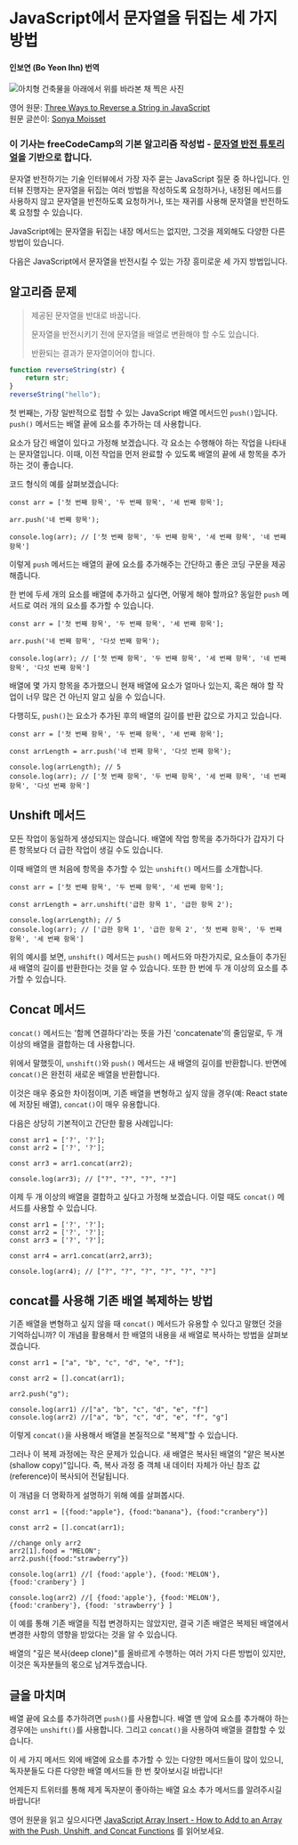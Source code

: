 # JavaScript에서 문자열을 뒤집는 세 가지 방법
#### 인보연 (Bo Yeon Ihn) 번역

![아치형 건축물을 아래에서 위를 바라본 채 찍은 사진](https://cdn-media-1.freecodecamp.org/images/1*aFrHLdCeSRv4z-hsfCA6hw.jpeg)

영어 원문: [Three Ways to Reverse a String in JavaScript](https://www.freecodecamp.org/news/how-to-reverse-a-string-in-javascript-in-3-different-ways-75e4763c68cb/)   
원문 글쓴이: [Sonya Moisset](https://www.freecodecamp.org/news/author/sonya/)


### 이 기사는 freeCodeCamp의 기본 알고리즘 작성법 - [문자열 반전 튜토리얼](https://www.freecodecamp.org/learn/javascript-algorithms-and-data-structures/basic-algorithm-scripting/reverse-a-string)을 기반으로 합니다. 

문자열 반전하기는 기술 인터뷰에서 가장 자주 묻는 JavaScript 질문 중 하나입니다. 인터뷰 진행자는 문자열을 뒤집는 여러 방법을 작성하도록 요청하거나, 내정된 메서드를 사용하지 않고 문자열을 반전하도록 요청하거나, 또는 재귀를 사용해 문자열을 반전하도록 요청할 수 있습니다.    

JavaScript에는 문자열을 뒤집는 내장 메서드는 없지만, 그것을 제외해도 다양한 다른 방법이 있습니다.   

다음은 JavaScript에서 문자열을 반전시킬 수 있는 가장 흥미로운 세 가지 방법입니다.

## 알고리즘 문제
<blockquote>
    <p>제공된 문자열을 반대로 바꿉니다.</p>
    <p>문자열을 반전시키기 전에 문자열을 배열로 변환해야 할 수도 있습니다.</p>
    <p>반환되는 결과가 문자열이어야 합니다.</p>
</blockquote>

```javascript
function reverseString(str) {
    return str;
}
reverseString("hello");
```


첫 번째는, 가장 일반적으로 접할 수 있는 JavaScript 배열 메서드인 `push()`입니다. `push()` 메서드는 배열 끝에 요소를 추가하는 데 사용합니다. 

요소가 담긴 배열이 있다고 가정해 보겠습니다. 각 요소는 수행해야 하는 작업을 나타내는 문자열입니다. 이때, 이전 작업을 먼저 완료할 수 있도록 배열의 끝에 새 항목을 추가하는 것이 좋습니다.

코드 형식의 예를 살펴보겠습니다:


```
const arr = ['첫 번째 항목', '두 번째 항목', '세 번째 항목'];

arr.push('네 번째 항목');

console.log(arr); // ['첫 번째 항목', '두 번째 항목', '세 번째 항목', '네 번째 항목']

```

이렇게 `push` 메서드는 배열의 끝에 요소를 추가해주는 간단하고 좋은 코딩 구문을 제공해줍니다. 

한 번에 두세 개의 요소를 배열에 추가하고 싶다면, 어떻게 해야 할까요? 동일한 `push` 메서드로 여러 개의 요소를 추가할 수 있습니다.

```
const arr = ['첫 번째 항목', '두 번째 항목', '세 번째 항목'];

arr.push('네 번째 항목', '다섯 번째 항목');

console.log(arr); // ['첫 번째 항목', '두 번째 항목', '세 번째 항목', '네 번째 항목', '다섯 번째 항목']

```

배열에 몇 가지 항목을 추가했으니 현재 배열에 요소가 얼마나 있는지, 혹은 해야 할 작업이 너무 많은 건 아닌지 알고 싶을 수 있습니다. 

다행히도, `push()`는 요소가 추가된 후의 배열의 길이를 반환 값으로 가지고 있습니다.


```
const arr = ['첫 번째 항목', '두 번째 항목', '세 번째 항목'];

const arrLength = arr.push('네 번째 항목', '다섯 번째 항목');

console.log(arrLength); // 5
console.log(arr); // ['첫 번째 항목', '두 번째 항목', '세 번째 항목', '네 번째 항목', '다섯 번째 항목']
```

## Unshift 메서드

모든 작업이 동일하게 생성되지는 않습니다. 배열에 작업 항목을 추가하다가 갑자기 다른 항목보다 더 급한 작업이 생길 수도 있습니다.

이때 배열의 맨 처음에 항목을 추가할 수 있는 `unshift()` 메서드를 소개합니다.


```
const arr = ['첫 번째 항목', '두 번째 항목', '세 번째 항목'];

const arrLength = arr.unshift('급한 항목 1', '급한 항목 2');

console.log(arrLength); // 5 
console.log(arr); // ['급한 항목 1', '급한 항목 2', '첫 번째 항목', '두 번째 항목', '세 번째 항목']

```


위의 예시를 보면, `unshift()` 메서드는 `push()` 메서드와 마찬가지로, 요소들이 추가된 새 배열의 길이를 반환한다는 것을 알 수 있습니다. 또한 한 번에 두 개 이상의 요소를 추가할 수 있습니다. 


## Concat 메서드
`concat()` 메서드는 '함께 연결하다'라는 뜻을 가진 'concatenate'의 줄임말로, 두 개 이상의 배열을 결합하는 데 사용합니다.

위에서 말했듯이, `unshift()`와 `push()` 메서드는 새 배열의 길이를 반환합니다. 반면에 `concat()`은 완전히 새로운 배열을 반환합니다. 

이것은 매우 중요한 차이점이며, 기존 배열을 변형하고 싶지 않을 경우(예: React state에 저장된 배열), `concat()`이 매우 유용합니다.

다음은 상당히 기본적이고 간단한 활용 사례입니다:

```
const arr1 = ['?', '?'];
const arr2 = ['?', '?'];

const arr3 = arr1.concat(arr2);

console.log(arr3); // ["?", "?", "?", "?"] 

```


이제 두 개 이상의 배열을 결합하고 싶다고 가정해 보겠습니다. 이럴 때도 `concat()` 메서드를 사용할 수 있습니다.

```
const arr1 = ['?', '?'];
const arr2 = ['?', '?'];
const arr3 = ['?', '?'];

const arr4 = arr1.concat(arr2,arr3);

console.log(arr4); // ["?", "?", "?", "?", "?", "?"]
```

## concat를 사용해 기존 배열 복제하는 방법 

기존 배열을 변형하고 싶지 않을 때 `concat()` 메서드가 유용할 수 있다고 말했던 것을 기억하십니까? 이 개념을 활용해서 한 배열의 내용을 새 배열로 복사하는 방법을 살펴보겠습니다.




```
const arr1 = ["a", "b", "c", "d", "e", "f"];

const arr2 = [].concat(arr1);

arr2.push("g");

console.log(arr1) //["a", "b", "c", "d", "e", "f"]
console.log(arr2) //["a", "b", "c", "d", "e", "f", "g"]
```


이렇게 `concat()`을 사용해서 배열을 본질적으로 "복제"할 수 있습니다. 

그러나 이 복제 과정에는 작은 문제가 있습니다. 새 배열은 복사된 배열의 "얕은 복사본(shallow copy)"입니다. 즉, 복사 과정 중 객체 내 데이터 자체가 아닌 참조 값(reference)이 복사되어 전달됩니다. 

이 개념을 더 명확하게 설명하기 위해 예를 살펴봅시다.


```
const arr1 = [{food:"apple"}, {food:"banana"}, {food:"cranbery"}]

const arr2 = [].concat(arr1);

//change only arr2
arr2[1].food = "MELON";
arr2.push({food:"strawberry"})

console.log(arr1) //[ {food:'apple'}, {food:'MELON'}, {food:'cranbery'} ]

console.log(arr2) //[ {food:'apple'}, {food:'MELON'}, {food:'cranbery'}, {food: 'strawberry'} ]
```

이 예를 통해 기존 배열을 직접 변경하지는 않았지만, 결국 기존 배열은 복제된 배열에서 변경한 사항의 영향을 받았다는 것을 알 수 있습니다.

배열의 "깊은 복사(deep clone)"를 올바르게 수행하는 여러 가지 다른 방법이 있지만, 이것은 독자분들의 몫으로 남겨두겠습니다.

## 글을 마치며 

배열 끝에 요소를 추가하려면 `push()`를 사용합니다. 배열 맨 앞에 요소를 추가해야 하는 경우에는 `unshift()`를 사용합니다. 그리고 `concat()`을 사용하여 배열을 결합할 수 있습니다.

이 세 가지 메서드 외에 배열에 요소를 추가할 수 있는 다양한 메서드들이 많이 있으니, 독자분들도 다른 다양한 배열 메서드들 한 번 찾아보시길 바랍니다!

언제든지 트위터를 통해 제게 독자분이 좋아하는 배열 요소 추가 메서드를 알려주시길 바랍니다!


영어 원문을 읽고 싶으시다면 [JavaScript Array Insert - How to Add to an Array with the Push, Unshift, and Concat Functions](https://www.freecodecamp.org/news/javascript-array-insert-how-to-add-to-an-array-with-the-push-unshift-and-concat-functions/) 를 읽어보세요. 
